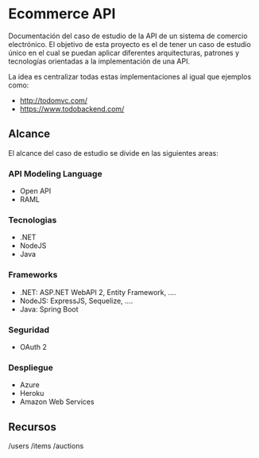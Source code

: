 # Ecommerce API

Documentación del caso de estudio de la API de un sistema de comercio electrónico. El objetivo de esta proyecto es el de tener un caso de estudio único en el cual se puedan aplicar diferentes arquitecturas, patrones y tecnologías orientadas a la implementación de una API.

La idea es centralizar todas estas implementaciones al igual que ejemplos como:

- http://todomvc.com/
- https://www.todobackend.com/

## Alcance

El alcance del caso de estudio se divide en las siguientes areas:

### API Modeling Language

- Open API
- RAML

### Tecnologias

- .NET
- NodeJS
- Java

### Frameworks

- .NET: ASP.NET WebAPI 2, Entity Framework, ....
- NodeJS: ExpressJS, Sequelize, ....
- Java: Spring Boot

### Seguridad

- OAuth 2

### Despliegue

- Azure
- Heroku
- Amazon Web Services

## Recursos

/users
/items
/auctions
